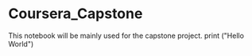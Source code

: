 # Coursera_Capstone
This notebook will be mainly used for the capstone project.
print ("Hello World")
